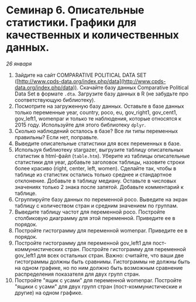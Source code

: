 # Семинар 6. Описательные статистики. Графики для качественных и количественных данных.

*26 января*

1. Зайдите на сайт COMPARATIVE POLITICAL DATA SET ([http://www.cpds-data.org/index.php/data](http://www.cpds-data.org/index.php/data)). Скачайте базу данных Comparative Political Data Set в формате `.dta`. Загрузите базу данных в R (не забудьте про соответствующую библиотеку).
2. Посмотрите на загруженную базу данных. Оставьте в базе данных только переменные year, country, poco, eu, gov_right1, gov_cent1, gov_left1, womenpar и только те наблюдения, которые относятся к 2015 году. Используйте для этого библиотеку `dplyr`.
3. Сколько наблюдений осталось в базе? Все ли типы переменных правильны? Если нет, поправьте.
4. Выведите описательные статистики для всех переменных в базе.
5. Используя библиотеку stargazer, выгрузите таблицу описательных статистик в html-файл (`table.htm`). Уберите из таблицы описательные статистики для year, добавьте заголовок таблицы, назовите строки более красиво (right, center, left, women). Сделайте так, чтобы в таблице из статистик остались только среднее и стандартное отклонение. Добавьте в таблицу медиану. Оставьте в числовых значениях только 2 знака после запятой. Добавьте комментарий к таблице.
6. Сгруппируйте базу данных по переменной poco. Выведите на экран таблицу с количеством стран и средним значением по группам.
7. Выведите таблицу частот для переменной poco. Постройте столбиковую диаграмму для этой переменной. Приведите ее в порядок.
8. Постройте гистограмму для переменной womenpar. Приведите ее в порядок.
9. Постройте гистограмму для переменной gov_left1 для пост-коммунистических стран. Постройте гистограмму для переменной gov_left1 для всех остальных стран. Важно: считайте, что ваши две гистограммы должны быть сравнимы. Гистограммы не должны быть на одном графике, но по ним должно быть возможным сравнение распределения показателя для двух групп стран.
10. Постройте "ящик с усами" для переменной womenpar. Постройте "ящики с усами" для двух групп стран (пост-коммунистические и другие) на одном графике. 